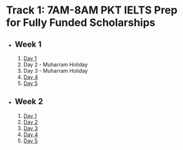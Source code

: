 # Track 1: 7AM-8AM PKT IELTS Prep for Fully Funded Scholarships

- ## Week 1

   1. [Day 1](https://www.facebook.com/iCodeguru/videos/938393287972698)
   2. Day 2 - Muharram Holiday
   3. Day 3 - Muharram Holiday
   4. [Day 4](https://www.facebook.com/iCodeguru/videos/1210809143156942)
   5. [Day 5](https://www.facebook.com/iCodeguru/videos/1162268804891079)

- ## Week 2

   1. [Day 1](https://www.facebook.com/iCodeguru/videos/1677168979489406)
   2. [Day 2](https://www.facebook.com/iCodeguru/videos/872312614800556)
   3. [Day 3](https://www.facebook.com/iCodeguru/videos/1256282902210373)
   4. [Day 4](https://www.facebook.com/iCodeguru/videos/1220399689394559)
   5. [Day 5](https://www.facebook.com/iCodeguru/videos/1007298240673926)

<!-- - ## Week 3

   1. [Day 1](https://www.facebook.com/iCodeguru/videos/1040703451000620)
   2. [Day 2](https://www.facebook.com/iCodeguru/videos/1191332968661870)
   3. [Day 3](https://www.facebook.com/iCodeguru/videos/1958391577929156)
   4. [Day 4](https://www.facebook.com/iCodeguru/videos/1043768720606088)
   5. [Day 5](https://www.facebook.com/watch/?v=781858817194207) -->

<!-- - ## Week 

   1. [Day 1]()
   2. [Day 2]()
   3. [Day 3]()
   4. [Day 4]()
   5. [Day 5]() -->